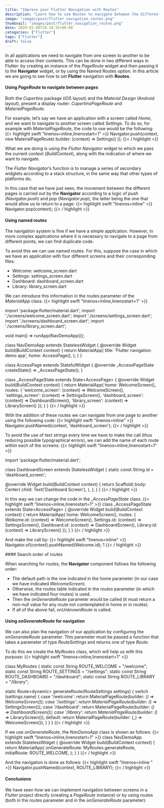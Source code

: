 ```yaml
---
title: "Improve your Flutter Navigation with Routes"
description: "Learn how to use Routes to navigate between the different pages that make up an application developed with Flutter."
image: "images/post/flutter_navigation_routes.png"
thumbnail: "images/post/flutter_navigation_routes.png"
date: 2020-03-08T18:19:25+06:00
categories: ["Flutter"]
tags: ["Flutter"]
draft: false
---
```

In all applications we need to navigate from one screen to another to be able to access their contents. This can be done in two different ways in Flutter: by creating an instance of the *PageRoute* widget and then passing it to the **Navigator** widget, or by using the Named Routes option. In this article we are going to see how to set **Flutter** navigation with **Routes**.
#### Using *PageRoute* to navigate between pages

Both the *Cupertino* package (iOS layout) and the *Material Design* (Android layout), present a display router: *CupertinoPageRoute* and *MaterialPageRoute*.

For example, let’s say we have an application with a screen called *Home*, and we want to navigate to another screen called *Settings*. To do so, for example with *MaterialPageRoute*, the code to use would be the following:
{{< highlight swift  "linenos=inline,linenostart=1" >}}
Navigator.push(context, new MaterialPageRoute(
  builder: (context) => Settings()
));
{{< / highlight >}}

What we are doing is using the *Flutter Navigator* widget to which we pass the current context (*BuildContext*), along with the indication of where we want to navigate.

The *Flutter Navigator*‘s function is to manage a series of secondary widgtets according to a stack structure, in the same way that other types of platforms do.

In this case that we have just seen, the movement between the different pages is carried out by the **Navigator** according to a logic of *push* (*Navigator.push*) and *pop* (*Navigator.pop*), the latter being the one that would allow us to return to a page:
{{< highlight swift  "linenos=inline" >}}
 Navigator.pop(context);
{{< / highlight >}}

#### Using named routes

The navigation system is fine if we have a simple application. However, in more complex applications where it is necessary to navigate to a page from different points, we can find duplicate code.

To avoid this we can use named routes. For this, suppose the case in which we have an application with four different screens and their corresponding files:

* Welcome: welcome_screen.dart
* Settings: settings_screen.dart
* Dashboard: dashboard_screen.dart
* Library: library_screen.dart

We can introduce this information in the routes parameter of the *MaterialApp* class:
{{< highlight swift  "linenos=inline,linenostart=1" >}}

import 'package:flutter/material.dart';
import './screens/welcome_screen.dart';
import './screens/settings_screen.dart';
import './screens/dashboard_screen.dart';
import './screens/library_screen.dart';

void main() => runApp(NavDemoApp());

class NavDemoApp extends StatelessWidget {
  @override
  Widget build(BuildContext context) {
    return MaterialApp(
      title: 'Flutter navigation demo app',
      home: AccessPage(),
    );
  }
}

class AccessPage extends StatefulWidget {
  @override
  _AccessPageState createState() => _AccessPageState();
}

class _AccessPageState extends State&lt;AccessPage> {
  @override
  Widget build(BuildContext context) {
    return MaterialApp(
       home: WelcomeScreen(),
       routes: {
        'welcome_screen': (context) => WelcomeScreen(),
        'settings_screen': (context) => SettingsScreen(),
        'dashboard_screen': (context) => DashboardScreen(),
        'library_screen': (context) => LibraryScreen()
    });
  }
}
{{< / highlight >}}

With the addition of these routes we can navigate from one page to another using the following code:
{{< highlight swift  "linenos=inline" >}}
Navigator.pushNamed(context, 'dashboard_screen');
{{< / highlight >}}


To avoid the use of text strings every time we have to make the call (thus reducing possible typographical errors), we can add the name of each route within each of the screens:
{{< highlight swift  "linenos=inline,linenostart=1" >}}

import 'package:flutter/material.dart';

class DashboardScreen extends StatelessWidget {
  static const String id = 'dashboard_screen';

  @override
  Widget build(BuildContext context) {
    return Scaffold(
      body: Center(
        child: Text('Dashboard Screen'),
      ),
    );
  }
}
{{< / highlight >}}


In this way we can change the code in the *_AccessPageState* class:
{{< highlight swift  "linenos=inline,linenostart=1" >}}
class _AccessPageState extends State&lt;AccessPage> {
  @override
  Widget build(BuildContext context) {
    return MaterialApp(
       home: WelcomeScreen(),
       routes: {
        Welkome.id: (context) => WelcomeScreen(),
        Settings.id: (context) => SettingsScreen(),
        Dashboard.id: (context) => DashboardScreen(),
        Library.id: (context) => LibraryScreen()
    });
  }
}
{{< / highlight >}}


And make the call by:
{{< highlight swift  "linenos=inline" >}}
Navigator.of(context).pushNamed(Welcome.id);
1
{{< / highlight >}}

#### Search order of routes

When searching for routes, the **Navigator** component follows the following order:

* The default path is the one indicated in the home parameter (in our case we have indicated *WelcomeScreen*).
* Otherwise, the routes table indicated in the *routes* parameter (in which we have indicated four routes) is used.
* Then the *onGenerateRoute* parameter would be called (it must return a non-null value for any route not contemplated in home or in routes).
* If all of the above fail, *onUnknownRoute* is called.

#### Using *onGenerateRoute* for navigation

We can also plan the navigation of our application by configuring the *onGenerateRoute* parameter. This parameter must be passed a function that takes a parameter of type *RouteSettings* and returns one of type *Route*.

To do this we create the *MyRoutes* class, which will help us with this purpose:
{{< highlight swift  "linenos=inline,linenostart=1" >}}

class MyRoutes {
  static const String ROUTE_WELCOME = "/welcome";
  static const String ROUTE_SETTINGS = "/settings";
  static const String ROUTE_DASHBOARD = "/dashboard";
  static const String ROUTE_LIBRARY = "/library";

static Route&lt;dynamic> generateRoute(RouteSettings settings) {
  switch (settings.name) {
    case '/welcome':
      return MaterialPageRoute(builder: (_) => WelcomeScreen());
    case '/settings':
      return MaterialPageRoute(builder: (_) => SettingsScreen());
    case '/dashboard':
      return MaterialPageRoute(builder: (_) => DashboardScreen());
    case '/library':
      return MaterialPageRoute(builder: (_) => LibraryScreen());
    default:
      return MaterialPageRoute(builder: (_) => WelcomeScreen());
    }
  }
}
{{< / highlight >}}


If we use *onGenerateRoute*, the *NavDemoApp* class is shown as follows:
{{< highlight swift  "linenos=inline,linenostart=1" >}}
class NavDemoApp extends StatelessWidget {
  @override
  Widget build(BuildContext context) {
    return MaterialApp(
      onGenerateRoute: MyRoutes.generateRoute,
      initialRoute: ROUTE_WELCOME,
    );
  }
}
{{< / highlight >}}


And the navigation is done as follows:
{{< highlight swift  "linenos=inline " >}}
Navigator.pushNamed(context, ROUTE_LIBRARY);
{{< / highlight >}}

#### Conclusions

We have seen how we can implement navigation between screens in a *Flutter* project directly (creating a *PageRoute* instance) or by using routes (both in the routes parameter and in the *onGenerateRoute* parameter):